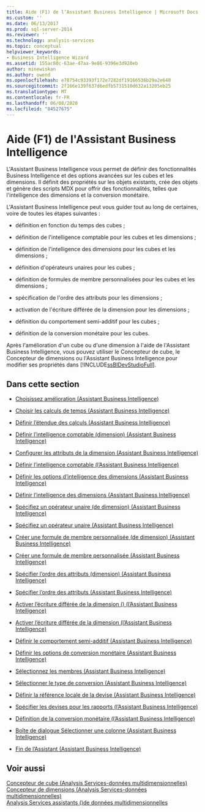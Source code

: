 ```yaml
---
title: Aide (F1) de l’Assistant Business Intelligence | Microsoft Docs
ms.custom: ''
ms.date: 06/13/2017
ms.prod: sql-server-2014
ms.reviewer: ''
ms.technology: analysis-services
ms.topic: conceptual
helpviewer_keywords:
- Business Intelligence Wizard
ms.assetid: 155ac80c-63ae-47aa-9e86-9396e3d920eb
author: minewiskan
ms.author: owend
ms.openlocfilehash: e78754c93393f172e7282df19166536b29a2e640
ms.sourcegitcommit: 2f166e139f637d6edfb5731510d632a13205eb25
ms.translationtype: MT
ms.contentlocale: fr-FR
ms.lasthandoff: 06/08/2020
ms.locfileid: "84527675"
---
```

# <a name="business-intelligence-wizard-f1-help"></a>Aide (F1) de l'Assistant Business Intelligence
  L'Assistant Business Intelligence vous permet de définir des fonctionnalités Business Intelligence et des options avancées sur les cubes et les dimensions. Il définit des propriétés sur les objets existants, crée des objets et génère des scripts MDX pour offrir des fonctionnalités, telles que l'intelligence des dimensions et la conversion monétaire.  
  
 L'Assistant Business Intelligence peut vous guider tout au long de certaines, voire de toutes les étapes suivantes :  
  
-   définition en fonction du temps des cubes ;  
  
-   définition de l'intelligence comptable pour les cubes et les dimensions ;  
  
-   définition de l'intelligence des dimensions pour les cubes et les dimensions ;  
  
-   définition d'opérateurs unaires pour les cubes ;  
  
-   définition de formules de membre personnalisées pour les cubes et les dimensions ;  
  
-   spécification de l'ordre des attributs pour les dimensions ;  
  
-   activation de l'écriture différée de la dimension pour les dimensions ;  
  
-   définition du comportement semi-additif pour les cubes ;  
  
-   définition de la conversion monétaire pour les cubes.  
  
 Après l'amélioration d'un cube ou d'une dimension à l'aide de l'Assistant Business Intelligence, vous pouvez utiliser le Concepteur de cube, le Concepteur de dimensions ou l'Assistant Business Intelligence pour modifier ses propriétés dans [!INCLUDE[ssBIDevStudioFull](../includes/ssbidevstudiofull-md.md)].  
  
## <a name="in-this-section"></a>Dans cette section  
  
-   [Choisissez amélioration &#40;Assistant Business Intelligence&#41;](choose-enhancement-business-intelligence-wizard.md)  
  
-   [Choisir les calculs de temps &#40;Assistant Business Intelligence&#41;](choose-time-calculations-business-intelligence-wizard.md)  
  
-   [Définir l’étendue des calculs &#40;Assistant Business Intelligence&#41;](define-scope-of-calculations-business-intelligence-wizard.md)  
  
-   [Définir l’intelligence comptable &#40;dimension&#41; &#40;Assistant Business Intelligence&#41;](define-account-intelligence-dimension-business-intelligence-wizard.md)  
  
-   [Configurer les attributs de la dimension &#40;Assistant Business Intelligence&#41;](configure-dimension-attributes-business-intelligence-wizard.md)  
  
-   [Définir l’intelligence comptable &#40;l’Assistant Business Intelligence&#41;](define-account-intelligence-business-intelligence-wizard.md)  
  
-   [Définir les options d’intelligence des dimensions &#40;Assistant Business Intelligence&#41;](set-dimension-intelligence-options-business-intelligence-wizard.md)  
  
-   [Définir l’intelligence des dimensions &#40;Assistant Business Intelligence&#41;](define-dimension-intelligence-business-intelligence-wizard.md)  
  
-   [Spécifiez un opérateur unaire &#40;de dimension&#41; &#40;Assistant Business Intelligence&#41;](specify-a-unary-operator-dimension-business-intelligence-wizard.md)  
  
-   [Spécifiez un opérateur unaire &#40;Assistant Business Intelligence&#41;](specify-a-unary-operator-business-intelligence-wizard.md)  
  
-   [Créer une formule de membre personnalisée &#40;de dimension&#41; &#40;Assistant Business Intelligence&#41;](create-a-custom-member-formula-dimension-business-intelligence-wizard.md)  
  
-   [Créer une formule de membre personnalisée &#40;Assistant Business Intelligence&#41;](create-a-custom-member-formula-business-intelligence-wizard.md)  
  
-   [Spécifier l’ordre des attributs &#40;dimension&#41; &#40;Assistant Business Intelligence&#41;](specify-attribute-ordering-dimension-business-intelligence-wizard.md)  
  
-   [Spécifier l’ordre des attributs &#40;Assistant Business Intelligence&#41;](specify-attribute-ordering-business-intelligence-wizard.md)  
  
-   [Activer l’écriture différée de la dimension &#40;&#41; &#40;l’Assistant Business Intelligence&#41;](enable-dimension-writeback-dimension-business-intelligence-wizard.md)  
  
-   [Activer l’écriture différée de la dimension &#40;l’Assistant Business Intelligence&#41;](enable-dimension-writeback-business-intelligence-wizard.md)  
  
-   [Définir le comportement semi-additif &#40;Assistant Business Intelligence&#41;](define-semiadditive-behavior-business-intelligence-wizard.md)  
  
-   [Définir les options de conversion monétaire &#40;Assistant Business Intelligence&#41;](set-currency-conversion-options-business-intelligence-wizard.md)  
  
-   [Sélectionnez les membres &#40;Assistant Business Intelligence&#41;](select-members-business-intelligence-wizard.md)  
  
-   [Sélectionner le type de conversion &#40;Assistant Business Intelligence&#41;](select-conversion-type-business-intelligence-wizard.md)  
  
-   [Définir la référence locale de la devise &#40;Assistant Business Intelligence&#41;](define-local-currency-reference-business-intelligence-wizard.md)  
  
-   [Spécifier les devises pour les rapports &#40;l’Assistant Business Intelligence&#41;](specify-reporting-currencies-business-intelligence-wizard.md)  
  
-   [Définition de la conversion monétaire &#40;l’Assistant Business Intelligence&#41;](define-currency-conversion-business-intelligence-wizard.md)  
  
-   [Boîte de dialogue Sélectionner une colonne &#40;Assistant Business Intelligence&#41;](select-a-column-dialog-box-business-intelligence-wizard.md)  
  
-   [Fin de l’Assistant &#40;Assistant Business Intelligence&#41;](completing-the-wizard-business-intelligence-wizard.md)  
  
## <a name="see-also"></a>Voir aussi  
 [Concepteur de cube &#40;Analysis Services-données multidimensionnelles&#41;](cube-designer-analysis-services-multidimensional-data.md)   
 [Concepteur de dimensions &#40;Analysis Services-données multidimensionnelles&#41;](dimension-designer-analysis-services-multidimensional-data.md)   
 [Analysis Services assistants &#40;&#41;de données multidimensionnelles](analysis-services-wizards-multidimensional-data.md)  
  
  
